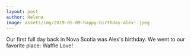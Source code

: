 ```yaml
---
layout: post
author: Helena
image: assets/img/2019-05-09-happy-birthday-alex!.jpeg
---
```


Our first full day back in Nova Scotia was Alex's birthday. We went to our favorite place: Waffle Love!
